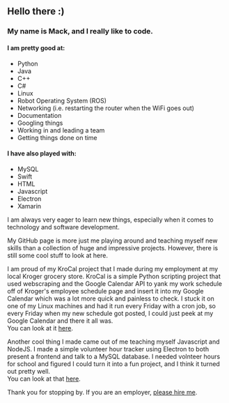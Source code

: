 ## **Hello there :)**

### My name is Mack, and I really like to code.

#### I am pretty good at:
  - Python
  - Java
  - C++
  - C#
  - Linux
  - Robot Operating System (ROS)
  - Networking (i.e. restarting the router when the WiFi goes out)
  - Documentation
  - Googling things
  - Working in and leading a team
  - Getting things done on time

#### I have also played with:
  - MySQL
  - Swift
  - HTML
  - Javascript
  - Electron
  - Xamarin

I am always very eager to learn new things, especially when it comes to technology and software development.

My GitHub page is more just me playing around and teaching myself new skills than a collection of huge and impressive projects.
However, there is still some cool stuff to look at here.

I am proud of my KroCal project that I made during my employment at my local Kroger grocery store.  KroCal is a simple Python scripting project that used webscraping and
the Google Calendar API to yank my work schedule off of Kroger's employee schedule page and insert it into my Google Calendar which was a lot more quick and painless to check.
I stuck it on one of my Linux machines and had it run every Friday with a cron job, so every Friday when my new schedule got posted, I could just peek at my Google Calendar and
there it all was.  
You can look at it [here](https://github.com/mackhack321/KroCal).

Another cool thing I made came out of me teaching myself Javascript and NodeJS.  I made a simple volunteer hour tracker using Electron to both present a frontend and talk
to a MySQL database.  I needed volnteer hours for school and figured I could turn it into a fun project, and I think it turned out pretty well.  
You can look at that [here](https://github.com/mackhack321/nhshours).

Thank you for stopping by.  If you are an employer, [please hire me](https://www.linkedin.com/in/mack-stanley-674919190/).
